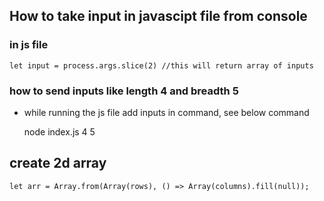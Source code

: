 ## How to take input in javascipt file from console

### in js file
    let input = process.args.slice(2) //this will return array of inputs

### how to send inputs like length 4 and breadth 5
- while running the js file add inputs in command, see below command
    
    node index.js 4 5


## create 2d array
    let arr = Array.from(Array(rows), () => Array(columns).fill(null));
